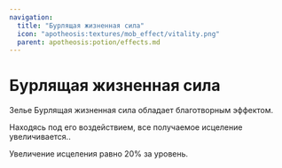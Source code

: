 ```yaml
---
navigation:
  title: "Бурлящая жизненная сила"
  icon: "apotheosis:textures/mob_effect/vitality.png"
  parent: apotheosis:potion/effects.md
---
```


# Бурлящая жизненная сила

Зелье <Color id="blue">Бурлящая жизненная сила</Color> обладает благотворным эффектом.

Находясь под его воздействием, все получаемое исцеление увеличивается..

Увеличение исцеления равно 20% за уровень.


